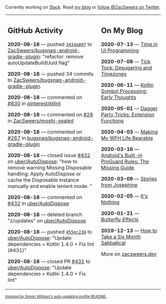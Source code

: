 Currently working on [Slack](https://slack.com/). Read [my blog](https://zacsweers.dev/) or [follow @ZacSweers on Twitter](https://twitter.com/ZacSweers).

<table><tr><td valign="top" width="60%">

## GitHub Activity
<!-- githubActivity starts -->
**2020-08-18** — pushed [`3434a897`](https://github.com/ZacSweers/bugsnag-android-gradle-plugin/commit/3434a89788147a0d9338d3fff0af8c933feb44c9) to [ZacSweers/bugsnag-android-gradle-plugin](https://api.github.com/repos/ZacSweers/bugsnag-android-gradle-plugin): "refactor: remove autoUpdateBuildUuid flag"

**2020-08-18** — pushed 34 commits to [ZacSweers/bugsnag-android-gradle-plugin](https://api.github.com/repos/ZacSweers/bugsnag-android-gradle-plugin).

**2020-08-18** — commented on [#830](https://github.com/pinterest/ktlint/issues/830#issuecomment-675583538) in [pinterest/ktlint](https://api.github.com/repos/pinterest/ktlint)

**2020-08-18** — commented on [#28](https://github.com/ZacSweers/moshi-sealed/issues/28#issuecomment-675582854) in [ZacSweers/moshi-sealed](https://api.github.com/repos/ZacSweers/moshi-sealed)

**2020-08-18** — commented on [#267](https://github.com/bugsnag/bugsnag-android-gradle-plugin/issues/267#issuecomment-675582563) in [bugsnag/bugsnag-android-gradle-plugin](https://api.github.com/repos/bugsnag/bugsnag-android-gradle-plugin)

**2020-08-18** — closed issue [#432](https://api.github.com/repos/uber/AutoDispose/issues/432) on [uber/AutoDispose](https://api.github.com/repos/uber/AutoDispose): "how to remove warning Missing Disposable handling: Apply AutoDispose or cache the Disposable instance manually and enable lenient mode. "

**2020-08-18** — commented on [#432](https://github.com/uber/AutoDispose/issues/432#issuecomment-675581504) in [uber/AutoDispose](https://api.github.com/repos/uber/AutoDispose)

**2020-08-18** — deleted branch "z/updates" on [uber/AutoDispose](https://api.github.com/repos/uber/AutoDispose)

**2020-08-18** — pushed [`455ec230`](https://github.com/uber/AutoDispose/commit/455ec23037d6e1af234d5fda9cd571c490d1b306) to [uber/AutoDispose](https://api.github.com/repos/uber/AutoDispose): "Update dependencies + Kotlin 1.4.0 + Fix lint (#431)"

**2020-08-18** — closed PR [#431](https://api.github.com/repos/uber/AutoDispose/pulls/431) to [uber/AutoDispose](https://api.github.com/repos/uber/AutoDispose): "Update dependencies + Kotlin 1.4.0 + Fix lint"
<!-- githubActivity ends -->
</td><td valign="top" width="40%">

## On My Blog
<!-- blog starts -->
**2020-07-13** — [Time in UI Programming](https://www.zacsweers.dev/time-in-ui/)

**2020-07-08** — [Tick Tock: Desugaring and Timezones](https://www.zacsweers.dev/ticktock-desugaring-timezones/)

**2020-06-11** — [Kotlin Symbol Processing: Early Thoughts](https://www.zacsweers.dev/kotlin-symbol-processor-early-thoughts/)

**2020-05-01** — [Dagger Party Tricks: Extension Functions](https://www.zacsweers.dev/dagger-party-tricks-extension-functions/)

**2020-04-03** — [Making My WFH Life Bearable](https://www.zacsweers.dev/making-wfh-life-bearable/)

**2020-03-16** — [Android's Built-in ProGuard Rules: The Missing Guide](https://www.zacsweers.dev/android-proguard-rules/)

**2020-03-09** — [Stories from Josephine](https://www.zacsweers.dev/stories-from-josephine/)

**2020-02-05** — [It's Nothing](https://www.zacsweers.dev/its-nothing/)

**2020-01-21** — [Butterfly Effects](https://www.zacsweers.dev/butterfly-effects/)

**2019-12-13** — [How to Take a Six Month Sabbatical](https://www.zacsweers.dev/how-to-take-a-six-month-sabbatical/)
<!-- blog ends -->
More on [zacsweers.dev](https://zacsweers.dev/)
</td></tr></table>

<sub><a href="https://simonwillison.net/2020/Jul/10/self-updating-profile-readme/">Inspired by Simon Willison's auto-updating profile README.</a></sub>